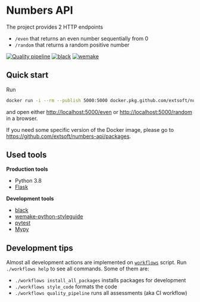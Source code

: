 # Numbers API
The project provides 2 HTTP endpoints
- `/even` that returns an even number sequentially from 0
- `/random` that returns a random positive number

[actions]: https://github.com/extsoft/numbers-api/actions?query=workflow%3A%22Quality+pipeline%22
[black]: https://github.com/psf/black
[wemake]: https://github.com/wemake-services/wemake-python-styleguide
[![Quality pipeline](https://github.com/extsoft/numbers-api/workflows/Quality%20pipeline/badge.svg)][actions]
[![black](https://img.shields.io/badge/code%20style-black-000000.svg)][black]
[![wemake](https://img.shields.io/badge/style-wemake-000000.svg)][wemake]

## Quick start
Run
```bash
docker run -i --rm --publish 5000:5000 docker.pkg.github.com/extsoft/numbers-api/app:latest
```
and open either <http://localhost:5000/even> or <http://localhost:5000/random> in a browser.

If you need some specific version of the Docker image, please go to <https://github.com/extsoft/numbers-api/packages>.

## Used tools
**Production tools**
- Python 3.8
- [Flask](https://flask.palletsprojects.com/en/1.1.x/)

**Development tools**
- [black](https://black.readthedocs.io/en/stable/)
- [wemake-python-styleguide](https://wemake-python-stylegui.de/en/latest/)
- [pytest](https://docs.pytest.org/en/latest/)
- [Mypy](https://mypy.readthedocs.io/)

## Development tips
Almost all development actions are implemented on [`workflows`](workflows) script. Run `./workflows help` to see
all commands. Some of them are:
- `./workflows install_all_packages` installs packages for development
- `./workflows style_code` formats the code
- `./workflows quality_pipeline` runs all assessments (aka CI workflow)
